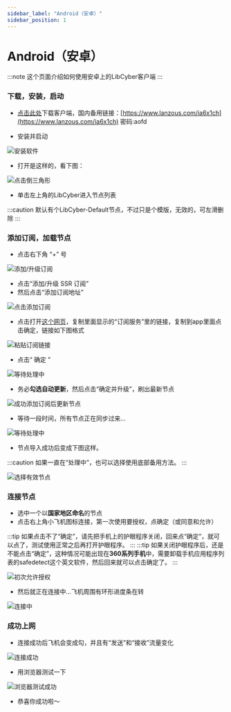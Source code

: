 ```yaml
---
sidebar_label: "Android（安卓）"
sidebar_position: 1
---
```

# Android（安卓）

:::note
这个页面介绍如何使用安卓上的LibCyber客户端
:::

### 下载，安装，启动
- [点击此处](https://panel.libcyber.xyz/clients/libcyber-android.apk)下载客户端，国内备用链接：[https://www.lanzous.com/ia6x1ch](https://www.lanzous.com/ia6x1ch) 密码:aofd

- 安装并启动 

![安装软件][install-apk]

- 打开是这样的，看下图：

![点击倒三角形][click-triangle]

- 单击左上角的LibCyber进入节点列表

:::caution
默认有个LibCyber-Default节点，不过只是个模版，无效的，可左滑删除
:::

### 添加订阅，加载节点
- 点击右下角 “+” 号

![添加/升级订阅][add-sub02]

- 点击“添加/升级 SSR 订阅”
- 然后点击“添加订阅地址”

![点击添加订阅][add-sub03]

- 点击打开[这个网页](https://panel.libcyber.xyz/nodeList)，复制里面显示的“订阅服务”里的链接，复制到app里面点击确定，链接如下图格式

![粘贴订阅链接][paste-sub-link]

- 点击“ 确定 ”

![等待处理中][processing]

- 务必**勾选自动更新**，然后点击“确定并升级”，刷出最新节点

![成功添加订阅后更新节点][update-node]

- 等待一段时间，所有节点正在同步过来...

![等待处理中][processing]

- 节点导入成功后变成下图这样。

:::caution
如果一直在“处理中”，也可以选择使用底部备用方法。
:::

![选择有效节点][select-node]

### 连接节点
- 选中一个以**国家地区命名**的节点
- 点击右上角小飞机图标连接，第一次使用要授权，点确定（或同意和允许）

:::tip
如果点击不了“确定”，请先把手机上的护眼程序关闭，回来点“确定”，就可以点了，测试使用正常之后再打开护眼程序。
:::
:::tip
如果关闭护眼程序后，还是不能点击“确定”，这种情况可能出现在**360系列手机**中，需要卸载手机应用程序列表的safedetect这个英文软件，然后回来就可以点击确定了。
:::

![初次允许授权][allow-permission]

- 然后就正在连接中...飞机周围有环形进度条在转

![连接中][connecting]

### 成功上网
- 连接成功后飞机会变成勾，并且有“发送”和“接收”流量变化

![连接成功][connect-success]

- 用浏览器测试一下

![浏览器测试成功][browser-success]

- 恭喜你成功啦～

[install-apk]: https://cdn.jsdelivr.net/gh/LibCyber/docs-cdn@v1.0.0/assets/shaman-android/shaman-install.jpg "安装软件"
[click-triangle]: https://cdn.jsdelivr.net/gh/LibCyber/docs-cdn@v1.0.0/assets/shaman-android/shaman-enter-node-select-list.jpg "点击倒三角形"
[add-sub02]: https://cdn.jsdelivr.net/gh/LibCyber/docs-cdn@v1.0.0/assets/shaman-android/shaman-add-sub02.jpg "添加/升级订阅"
[add-sub03]: https://cdn.jsdelivr.net/gh/LibCyber/docs-cdn@v1.0.0/assets/shaman-android/shaman-add-sub03.jpg "点击添加订阅"
[paste-sub-link]: https://cdn.jsdelivr.net/gh/LibCyber/docs-cdn@v1.0.0/assets/shaman-android/shaman-add-sub-link.jpg "粘贴订阅链接"
[processing]: https://cdn.jsdelivr.net/gh/LibCyber/docs-cdn@v1.0.0/assets/shaman-android/shaman-processing.jpg "等待处理中"
[update-node]: https://cdn.jsdelivr.net/gh/LibCyber/docs-cdn@v1.0.0/assets/shaman-android/shaman-add-sub-success.jpg "成功添加订阅后更新节点"
[select-node]: https://cdn.jsdelivr.net/gh/LibCyber/docs-cdn@v1.0.0/assets/shaman-android/shaman-processing.jpg "选择有效节点"
[allow-permission]: https://cdn.jsdelivr.net/gh/LibCyber/docs-cdn@v1.0.0/assets/shaman-android/shaman-select-node.jpg "初次允许授权"
[connecting]: https://cdn.jsdelivr.net/gh/LibCyber/docs-cdn@v1.0.0/assets/shaman-android/shaman-first-connect-permission.jpg "连接中"
[connect-success]: https://cdn.jsdelivr.net/gh/LibCyber/docs-cdn@v1.0.0/assets/shaman-android/shaman-connect-success.jpg "连接成功"
[browser-success]: https://cdn.jsdelivr.net/gh/LibCyber/docs-cdn@v1.0.0/assets/shaman-android/success.jpg "浏览器测试成功"